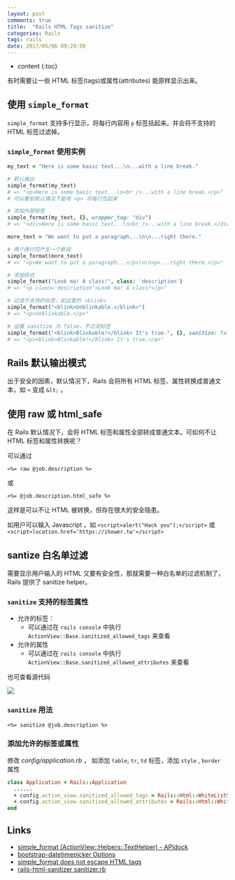 ```yaml
---
layout: post
comments: true
title:  "Rails HTML Tags sanitize"
categories: Rails
tags: rails
date: 2017/05/06 09:29:59
---
```


* content
{:toc}

有时需要让一些 HTML 标签(tags)或属性(attributes) 能原样显示出来。




## 使用 `simple_format`

`simple_format` 支持多行显示，将每行内容用 `p` 标签括起来。并会将不支持的 HTML 标签过滤掉。

### `simple_format` 使用实例

```ruby
my_text = "Here is some basic text...\n...with a line break."

# 默认输出
simple_format(my_text)
# => "<p>Here is some basic text...\n<br />...with a line break.</p>"
# 可以看到默认情况下是用 <p> 将每行包起来

# 添加外部标签
simple_format(my_text, {}, wrapper_tag: "div")
# => "<div>Here is some basic text...\n<br />...with a line break.</div>"

more_text = "We want to put a paragraph...\n\n...right there."

# 两个换行符产生一个新段
simple_format(more_text)
# => "<p>We want to put a paragraph...</p>\n\n<p>...right there.</p>"

# 添加样式
simple_format("Look ma! A class!", class: 'description')
# => "<p class='description'>Look ma! A class!</p>"

# 过滤不支持的标签，如这里的 <blink>
simple_format("<blink>Unblinkable.</blink>")
# => "<p>Unblinkable.</p>"

# 设置 sanitize 为 false，不过滤标签
simple_format("<blink>Blinkable!</blink> It's true.", {}, sanitize: false)
# => "<p><blink>Blinkable!</blink> It's true.</p>"

```


## Rails 默认输出模式

出于安全的因素，默认情况下，Rails 会将所有 HTML 标签、属性转换成普通文本，如 `<` 变成 `&lt;` 。

## 使用 raw 或 html_safe

在 Rails 默认情况下，会将 HTML 标签和属性全部转成普通文本。可如何不让 HTML 标签和属性转换呢？

可以通过

`<%= raw @job.description %>`

或

`<%= @job.description.html_safe %>`

这样是可以不让 HTML 被转换，但存在很大的安全隐患。

如用户可以输入 Javascript ，如
`<script>alert("Hack you");</script>`
或
`<script>location.href='https://ihower.tw'</script>`


## santize 白名单过滤

需要显示用户输入的 HTML 又要有安全性，那就需要一种白名单的过滤机制了，Rails 提供了 sanitize helper。

### `sanitize` 支持的标签属性

* 允许的标签：
  * 可以通过在 `rails console` 中执行 `ActionView::Base.sanitized_allowed_tags` 来查看
* 允许的属性
  * 可以通过在 `rails console` 中执行 `ActionView::Base.sanitized_allowed_attributes` 来查看

也可查看源代码

![]({{site.url}}/images/sanitizer-allowed-tags.png)


### `sanitize` 用法

`<%= sanitize @job.description %>`

### 添加允许的标签或属性

修改 *config/application.rb* ，
如添加 `table`, `tr`, `td` 标签，添加 `style` , `border` 属性

```ruby
class Application < Rails::Application
  ......
  + config.action_view.sanitized_allowed_tags = Rails::Html::WhiteListSanitizer.allowed_tags + %w(table tr td)
  + config.action_view.sanitized_allowed_attributes = Rails::Html::WhiteListSanitizer.allowed_attributes + %w(style border)
end
```

## Links

* [simple_format (ActionView::Helpers::TextHelper) - APIdock](https://apidock.com/rails/ActionView/Helpers/TextHelper/simple_format)
* [bootstrap-datetimepicker Options](https://eonasdan.github.io/bootstrap-datetimepicker/Options/#options)
* [simple_format does not escape HTML tags](https://makandracards.com/makandra/11459-simple_format-does-not-escape-html-tags)
* [rails-html-sanitizer sanitizer.rb](https://github.com/rails/rails-html-sanitizer/blob/master/lib/rails/html/sanitizer.rb)
